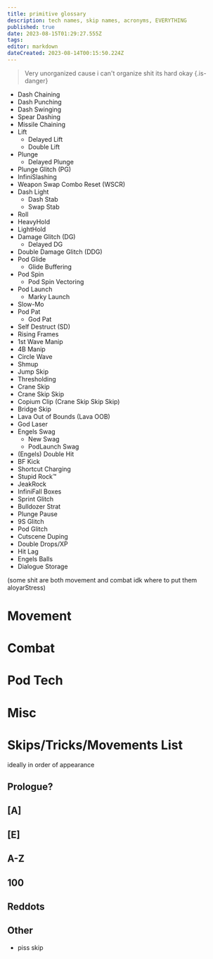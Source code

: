 ```yaml
---
title: primitive glossary
description: tech names, skip names, acronyms, EVERYTHING
published: true
date: 2023-08-15T01:29:27.555Z
tags: 
editor: markdown
dateCreated: 2023-08-14T00:15:50.224Z
---
```


> Very unorganized cause i can't organize shit its hard okay
{.is-danger}


- Dash Chaining
- Dash Punching
- Dash Swinging
- Spear Dashing
- Missile Chaining
- Lift
	- Delayed Lift
	- Double Lift
- Plunge
	- Delayed Plunge
- Plunge Glitch (PG)
- InfiniSlashing
- Weapon Swap Combo Reset (WSCR)
- Dash Light
	- Dash Stab
  - Swap Stab
- Roll
- HeavyHold
- LightHold
- Damage Glitch (DG)
	- Delayed DG
- Double Damage Glitch (DDG)
- Pod Glide
	- Glide Buffering
- Pod Spin
	- Pod Spin Vectoring
- Pod Launch
	- Marky Launch
- Slow-Mo
- Pod Pat
	- God Pat
- Self Destruct (SD)
- Rising Frames
- 1st Wave Manip
- 4B Manip
- Circle Wave
- Shmup
- Jump Skip
- Thresholding
- Crane Skip
- Crane Skip Skip
- Copium Clip (Crane Skip Skip Skip)
- Bridge Skip
- Lava Out of Bounds (Lava OOB)
- God Laser
- Engels Swag 
	- New Swag
  - PodLaunch Swag
- (Engels) Double Hit
- BF Kick
- Shortcut Charging
- Stupid Rock™
- JeakRock
- InfiniFall Boxes
- Sprint Glitch
- Bulldozer Strat
- Plunge Pause
- 9S Glitch
- Pod Glitch
- Cutscene Duping
- Double Drops/XP
- Hit Lag
- Engels Balls
- Dialogue Storage



(some shit are both movement and combat idk where to put them aloyarStress)

# Movement
# Combat
# Pod Tech
# Misc


# Skips/Tricks/Movements List
ideally in order of appearance

## Prologue?
## [A]
## [E]
## A-Z
## 100
## Reddots
## Other
- piss skip